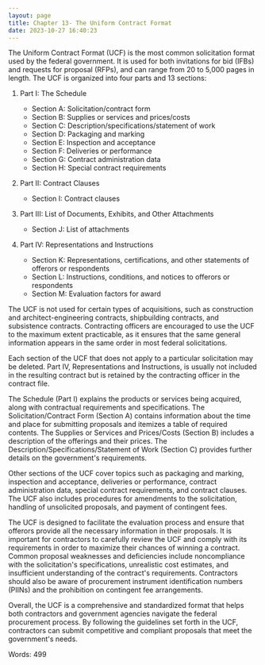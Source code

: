```yaml
---
layout: page
title: Chapter 13- The Uniform Contract Format
date: 2023-10-27 16:40:23
---
```

The Uniform Contract Format (UCF) is the most common solicitation format used by the federal government. It is used for both invitations for bid (IFBs) and requests for proposal (RFPs), and can range from 20 to 5,000 pages in length. The UCF is organized into four parts and 13 sections:

1. Part I: The Schedule
   - Section A: Solicitation/contract form
   - Section B: Supplies or services and prices/costs
   - Section C: Description/specifications/statement of work
   - Section D: Packaging and marking
   - Section E: Inspection and acceptance
   - Section F: Deliveries or performance
   - Section G: Contract administration data
   - Section H: Special contract requirements

2. Part II: Contract Clauses
   - Section I: Contract clauses

3. Part III: List of Documents, Exhibits, and Other Attachments
   - Section J: List of attachments

4. Part IV: Representations and Instructions
   - Section K: Representations, certifications, and other statements of offerors or respondents
   - Section L: Instructions, conditions, and notices to offerors or respondents
   - Section M: Evaluation factors for award

The UCF is not used for certain types of acquisitions, such as construction and architect-engineering contracts, shipbuilding contracts, and subsistence contracts. Contracting officers are encouraged to use the UCF to the maximum extent practicable, as it ensures that the same general information appears in the same order in most federal solicitations.

Each section of the UCF that does not apply to a particular solicitation may be deleted. Part IV, Representations and Instructions, is usually not included in the resulting contract but is retained by the contracting officer in the contract file.

The Schedule (Part I) explains the products or services being acquired, along with contractual requirements and specifications. The Solicitation/Contract Form (Section A) contains information about the time and place for submitting proposals and itemizes a table of required contents. The Supplies or Services and Prices/Costs (Section B) includes a description of the offerings and their prices. The Description/Specifications/Statement of Work (Section C) provides further details on the government's requirements.

Other sections of the UCF cover topics such as packaging and marking, inspection and acceptance, deliveries or performance, contract administration data, special contract requirements, and contract clauses. The UCF also includes procedures for amendments to the solicitation, handling of unsolicited proposals, and payment of contingent fees.

The UCF is designed to facilitate the evaluation process and ensure that offerors provide all the necessary information in their proposals. It is important for contractors to carefully review the UCF and comply with its requirements in order to maximize their chances of winning a contract. Common proposal weaknesses and deficiencies include noncompliance with the solicitation's specifications, unrealistic cost estimates, and insufficient understanding of the contract's requirements. Contractors should also be aware of procurement instrument identification numbers (PIINs) and the prohibition on contingent fee arrangements.

Overall, the UCF is a comprehensive and standardized format that helps both contractors and government agencies navigate the federal procurement process. By following the guidelines set forth in the UCF, contractors can submit competitive and compliant proposals that meet the government's needs.

Words: 499

